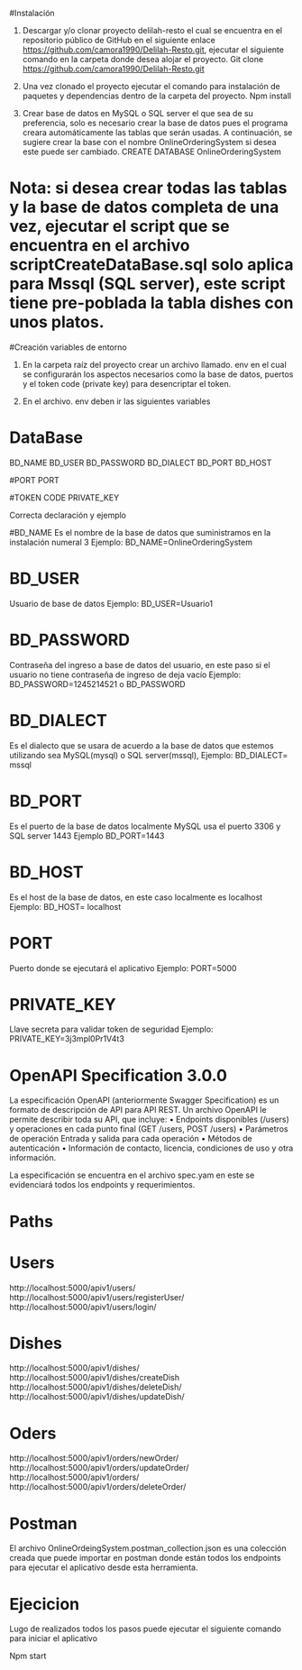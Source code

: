 #Instalación

1.	Descargar y/o clonar proyecto delilah-resto el cual se encuentra en el repositorio público de GitHub en el siguiente enlace https://github.com/camora1990/Delilah-Resto.git, ejecutar el siguiente comando en la carpeta donde desea alojar el proyecto.
Git clone https://github.com/camora1990/Delilah-Resto.git

2.	Una vez clonado el proyecto ejecutar el comando para instalación de paquetes y dependencias dentro de la carpeta del proyecto.
Npm install

3.	Crear base de datos en MySQL o SQL server el que sea de su preferencia, solo es necesario crear la base de datos pues el programa creara automáticamente las tablas que serán usadas. A continuación, se sugiere crear la base con el nombre OnlineOrderingSystem si desea este puede ser cambiado.
CREATE DATABASE OnlineOrderingSystem

# Nota: si desea crear todas las tablas y la base de datos completa de una vez, ejecutar el script que se encuentra en el archivo scriptCreateDataBase.sql solo aplica para Mssql (SQL server), este script tiene pre-poblada la tabla dishes con unos platos.

#Creación variables de entorno

1.	En la carpeta raíz del proyecto crear un archivo llamado. env en el cual se configurarán los aspectos necesarios como la base de datos, puertos y el token code (private key) para desencriptar el token.

2.	En el archivo. env deben ir las siguientes variables

# DataBase
BD_NAME
BD_USER
BD_PASSWORD
BD_DIALECT
BD_PORT
BD_HOST

#PORT
PORT

#TOKEN CODE
PRIVATE_KEY

Correcta declaración y ejemplo

#BD_NAME
Es el nombre de la base de datos que suministramos en la instalación numeral 3
Ejemplo:
BD_NAME=OnlineOrderingSystem

# BD_USER
Usuario de base de datos
Ejemplo:
BD_USER=Usuario1


# BD_PASSWORD
Contraseña del ingreso a base de datos del usuario, en este paso si el usuario no tiene contraseña de ingreso de deja vacío
Ejemplo:
BD_PASSWORD=1245214521 o BD_PASSWORD

# BD_DIALECT
Es el dialecto que se usara de acuerdo a la base de datos que estemos utilizando sea MySQL(mysql) o SQL server(mssql),
Ejemplo:
BD_DIALECT= mssql

# BD_PORT
Es el puerto de la base de datos localmente MySQL usa el puerto 3306 y SQL server 1443
Ejemplo
BD_PORT=1443

# BD_HOST
Es el host de la base de datos, en este caso localmente es localhost
Ejemplo: 
BD_HOST= localhost

# PORT
Puerto donde se ejecutará el aplicativo 
Ejemplo:
PORT=5000

# PRIVATE_KEY
Llave secreta para validar token de seguridad 
Ejemplo:
PRIVATE_KEY=3j3mpl0Pr1V4t3

# OpenAPI Specification 3.0.0

La especificación OpenAPI (anteriormente Swagger Specification) es un formato de descripción de API para API REST. Un archivo OpenAPI le permite describir toda su API, que incluye:
•	Endpoints disponibles (/users) y operaciones en cada punto final (GET /users, POST /users)
•	Parámetros de operación Entrada y salida para cada operación
•	Métodos de autenticación
•	Información de contacto, licencia, condiciones de uso y otra información.

La especificación se encuentra en el archivo spec.yam en este se evidenciará todos los endpoints y requerimientos.

# Paths

# Users
http://localhost:5000/apiv1/users/
http://localhost:5000/apiv1/users/registerUser/
http://localhost:5000/apiv1/users/login/

# Dishes
http://localhost:5000/apiv1/dishes/
http://localhost:5000/apiv1/dishes/createDish
http://localhost:5000/apiv1/dishes/deleteDish/
http://localhost:5000/apiv1/dishes/updateDish/

# Oders
http://localhost:5000/apiv1/orders/newOrder/
http://localhost:5000/apiv1/orders/updateOrder/
http://localhost:5000/apiv1/orders/
http://localhost:5000/apiv1/orders/deleteOrder/


# Postman
El archivo OnlineOrdeingSystem.postman_collection.json es una colección creada que puede importar en postman donde están todos los endpoints para ejecutar el aplicativo desde esta herramienta.

# Ejecicion

Lugo de realizados todos los pasos puede ejecutar el siguiente comando para iniciar el aplicativo

Npm start








